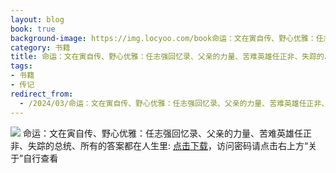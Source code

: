 ```yaml
---
layout: blog
book: true
background-image: https://img.locyoo.com/book命运：文在寅自传、野心优雅：任志强回忆录、父亲的力量、苦难英雄任正非、失踪的总统、所有的答案都在人生里.jpg
category: 书籍
title: 命运：文在寅自传、野心优雅：任志强回忆录、父亲的力量、苦难英雄任正非、失踪的总统、所有的答案都在人生里
tags:
- 书籍
- 传记
redirect_from:
  - /2024/03/命运：文在寅自传、野心优雅：任志强回忆录、父亲的力量、苦难英雄任正非、失踪的总统、所有的答案都在人生里/
---
```

![](https://img.locyoo.com/book命运：文在寅自传、野心优雅：任志强回忆录、父亲的力量、苦难英雄任正非、失踪的总统、所有的答案都在人生里.jpg)
命运：文在寅自传、野心优雅：任志强回忆录、父亲的力量、苦难英雄任正非、失踪的总统、所有的答案都在人生里: <a name = "ref1" href="https://url18.ctfile.com/f/50983618-1418307707-ffebdf?p=3619">点击下载</a>，访问密码请点击右上方“关于”自行查看